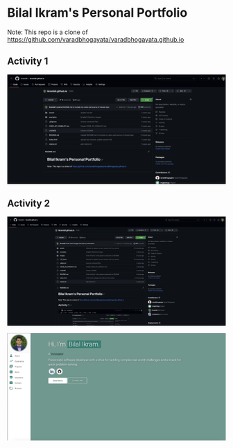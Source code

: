 # Bilal Ikram's Personal Portfolio

Note: This repo is a clone of https://github.com/varadbhogayata/varadbhogayata.github.io

## Activity 1

![screenshot](images/activity1.png)

## Activity 2

![screenshot](images/activity2-1.png)

![screenshot](images/activity2-2.png)
